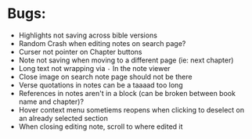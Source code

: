 # Bugs:
- Highlights not saving across bible versions
- Random Crash when editing notes on search page?
- Curser not pointer on Chapter buttons
- Note not saving when moving to a different page (ie: next chapter)
- Long text not wrapping via `-` In the note viewer
- Close image on search note page should not be there
- Verse quotations in notes can be a taaaad too long
- References in notes aren't in a block (can be broken between book name and chapter)?
- Hover context menu sometiems reopens when clicking to deselect on an already selected section
- When closing editing note, scroll to where edited it
